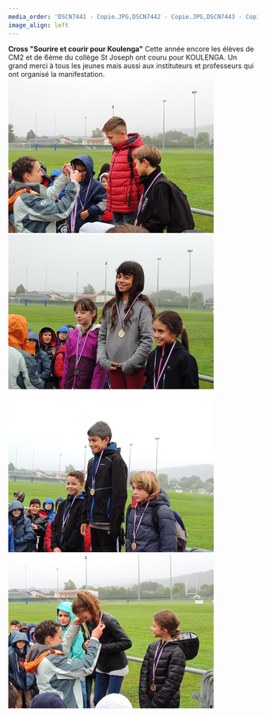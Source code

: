 ```yaml
---
media_order: 'DSCN7441 - Copie.JPG,DSCN7442 - Copie.JPG,DSCN7443 - Copie.JPG,DSCN7440 - Copie.JPG'
image_align: left
---
```


**Cross "Sourire et courir pour Koulenga"**
Cette année encore les élèves de CM2 et de 6ème du collège St Joseph ont couru pour KOULENGA.
Un grand merci à tous les jeunes mais aussi aux instituteurs et professeurs qui ont organisé la manifestation.
![](DSCN7441%20-%20Copie.JPG)  ![](DSCN7442%20-%20Copie.JPG)

![](DSCN7443%20-%20Copie.JPG)  ![](DSCN7440%20-%20Copie.JPG)

